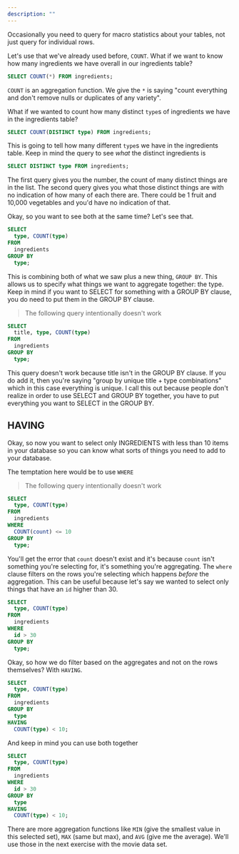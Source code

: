 ```yaml
---
description: ""
---
```


Occasionally you need to query for macro statistics about your tables, not just query for individual rows.

Let's use that we've already used before, `COUNT`. What if we want to know how many ingredients we have overall in our ingredients table?

```sql
SELECT COUNT(*) FROM ingredients;
```

`COUNT` is an aggregation function. We give the `*` is saying "count everything and don't remove nulls or duplicates of any variety".

What if we wanted to count how many distinct `type`s of ingredients we have in the ingredients table?

```sql
SELECT COUNT(DISTINCT type) FROM ingredients;
```

This is going to tell how many different `type`s we have in the ingredients table. Keep in mind the query to see _what_ the distinct ingredients is

```sql
SELECT DISTINCT type FROM ingredients;
```

The first query gives you the number, the count of many distinct things are in the list. The second query gives you what those distinct things are with no indication of how many of each there are. There could be 1 fruit and 10,000 vegetables and you'd have no indication of that.

Okay, so you want to see both at the same time? Let's see that.

```sql
SELECT
  type, COUNT(type)
FROM
  ingredients
GROUP BY
  type;
```

This is combining both of what we saw plus a new thing, `GROUP BY`. This allows us to specify what things we want to aggregate together: the type. Keep in mind if you want to SELECT for something with a GROUP BY clause, you do need to put them in the GROUP BY clause.

> The following query intentionally doesn't work

```sql
SELECT
  title, type, COUNT(type)
FROM
  ingredients
GROUP BY
  type;
```

This query doesn't work because title isn't in the GROUP BY clause. If you do add it, then you're saying "group by unique title + type combinations" which in this case everything is unique. I call this out because people don't realize in order to use SELECT and GROUP BY together, you have to put everything you want to SELECT in the GROUP BY.

## HAVING

Okay, so now you want to select only INGREDIENTS with less than 10 items in your database so you can know what sorts of things you need to add to your database.

The temptation here would be to use `WHERE`

> The following query intentionally doesn't work

```sql
SELECT
  type, COUNT(type)
FROM
  ingredients
WHERE
  COUNT(count) <= 10
GROUP BY
  type;
```

You'll get the error that `count` doesn't exist and it's because `count` isn't something you're selecting for, it's something you're aggregating. The `where` clause filters on the rows you're selecting which happens _before_ the aggregation. This can be useful because let's say we wanted to select only things that have an `id` higher than 30.

```sql
SELECT
  type, COUNT(type)
FROM
  ingredients
WHERE
  id > 30
GROUP BY
  type;
```

Okay, so how we do filter based on the aggregates and not on the rows themselves? With `HAVING`.

```sql
SELECT
  type, COUNT(type)
FROM
  ingredients
GROUP BY
  type
HAVING
  COUNT(type) < 10;
```

And keep in mind you can use both together

```sql
SELECT
  type, COUNT(type)
FROM
  ingredients
WHERE
  id > 30
GROUP BY
  type
HAVING
  COUNT(type) < 10;
```

There are more aggregation functions like `MIN` (give the smallest value in this selected set), `MAX` (same but max), and `AVG` (give me the average). We'll use those in the next exercise with the movie data set.
